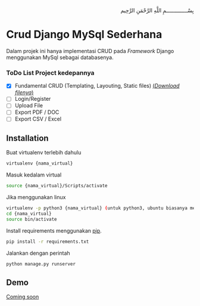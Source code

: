 <p align="right">
بِسْــــــــــــــمِ اللَّهِ الرَّحْمَنِ الرَّحِيم 
</p>

# Crud Django MySql Sederhana
Dalam projek ini hanya implementasi CRUD pada <i>Framework</i> Django menggunakan MySql sebagai databasenya.
### ToDo List Project kedepannya
- [x] Fundamental CRUD (Templating, Layouting, Static files) [(<i>Download filenya</i>)](https://github.com/afrizal423/crud-django-mysql/releases/tag/v1)
- [ ] Login/Register
- [ ] Upload File
- [ ] Export PDF / DOC
- [ ] Export CSV / Excel

## Installation

Buat virtualenv terlebih dahulu
```bash
virtualenv {nama_virtual}
```
Masuk kedalam virtual
```bash
source {nama_virtual}/Scripts/activate
```
Jika menggunakan linux
```bash
virtualenv -p python3 {nama_virtual} (untuk python3, ubuntu biasanya menggunakan ini)
cd {nama_virtual}
source bin/activate
```
Install requirements menggunakan [pip](https://pip.pypa.io/en/stable/).
```bash
pip install -r requirements.txt
```
Jalankan dengan perintah
```bash
python manage.py runserver
```
## Demo <br>
[Coming soon](https://dj.afrizalmy.com)<br>
